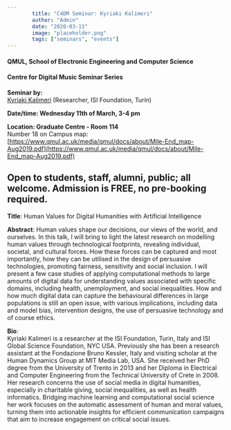 ```yaml
---
        title: "C4DM Seminar: Kyriaki Kalimeri"
        author: "Admin"
        date: "2020-03-11"
        image: "placeholder.png"
        tags: ["seminars", "events"]
---
```


#### QMUL, School of Electronic Engineering and Computer Science

#### Centre for Digital Music Seminar Series

**Seminar by:**   
    [Kyriaki Kalimeri](https://www.isi.it/en/people/kyriaki-kalimeri) (Researcher, ISI Foundation, Turin)  

**Date/time: Wednesday 11th of March, 3-4 pm**

**Location: Graduate Centre - Room 114**  
Number 18 on Campus map: [https://www.qmul.ac.uk/media/qmul/docs/about/Mile-End_map-Aug2019.pdf](https://www.qmul.ac.uk/media/qmul/docs/about/Mile-End_map-Aug2019.pdf)

Open to students, staff, alumni, public; all welcome.
Admission is FREE, no pre-booking required.
-----------------

<b>Title</b>: Human Values for Digital Humanities with Artificial Intelligence

<b>Abstract</b>:
Human values shape our decisions, our views of the world, and ourselves. In this talk, I will bring to light the latest research on modelling human values through technological footprints, revealing individual, societal, and cultural forces. How these forces can be captured and most importantly, how they can be utilised in the design of persuasive technologies, promoting fairness, sensitivity and social inclusion.
I will present a few case studies of applying computational methods to large amounts of digital data for understanding values associated with specific domains, including health, unemployment, and social inequalities. How and how much digital data can capture the behavioural differences in large populations is still an open issue, with various implications, including data and model bias, intervention designs, the use of persuasive technology and of course ethics. 

<b>Bio</b>:    
Kyriaki Kalimeri is a researcher at the ISI Foundation, Turin, Italy and ISI Global Science Foundation, NYC USA. Previously she has been a research assistant at the Fondazione Bruno Kessler, Italy and visiting scholar at the Human Dynamics Group at MIT Media Lab, USA. She received her PhD degree from the University of Trento in 2013 and her Diploma in Electrical and Computer Engineering from the Technical University of Crete in 2008. Her research concerns the use of social media in digital humanities, especially in charitable giving, social inequalities, as well as health informatics. Bridging machine learning and computational social science her work focuses on the automatic assessment of human and moral values, turning them into actionable insights for efficient communication campaigns that aim to increase engagement on critical social issues. 
